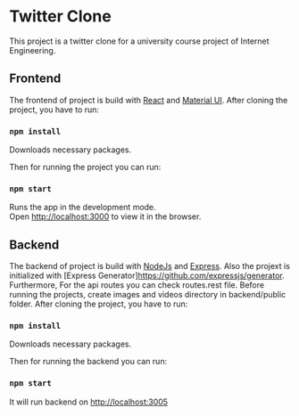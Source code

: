 # Twitter Clone

This project is a twitter clone for a university course project of Internet Engineering.

## Frontend

The frontend of project is build with [React](https://github.com/facebook/react) and [Material UI](https://github.com/mui-org/material-ui).
After cloning the project, you have to run:

### `npm install`

Downloads necessary packages.


Then for running the project you can run:

### `npm start`

Runs the app in the development mode.\
Open [http://localhost:3000](http://localhost:3000) to view it in the browser.


## Backend

The backend of project is build with [NodeJs](https://github.com/nodejs) and [Express](https://github.com/expressjs/express).
Also the projext is initialized with [Express Generator]https://github.com/expressjs/generator.
Furthermore, For the api routes you can check routes.rest file.
Before running the projects, create images and videos directory in backend/public folder.
After cloning the project, you have to run:

### `npm install`

Downloads necessary packages.


Then for running the backend you can run:

### `npm start`

It will run backend on [http://localhost:3005](http://localhost:3005)




